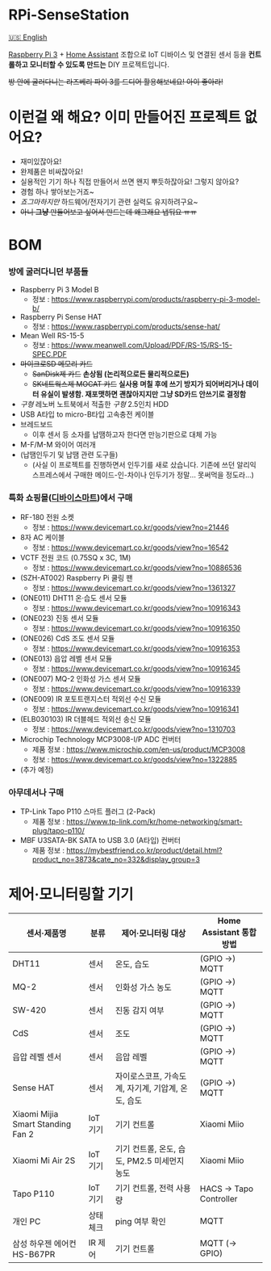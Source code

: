RPi-SenseStation
================
[🇺🇸 English](README.md)

[Raspberry Pi 3](https://www.raspberrypi.com/products/raspberry-pi-3-model-b/) + [Home Assistant](https://www.home-assistant.io/) 조합으로 IoT 디바이스 및 연결된 센서 등을 **컨트롤하고 모니터할 수 있도록 만드는** DIY 프로젝트입니다.

<s>방 안에 굴러다니는 라즈베리 파이 3를 드디어 활용해보네요! 아이 좋아라!</s>

이런걸 왜 해요? 이미 만들어진 프로젝트 없어요?
==============================================
 - 재미있잖아요!
 - 완제품은 비싸잖아요!
 - 실용적인 기기 하나 직접 만들어서 쓰면 왠지 뿌듯하잖아요! 그렇지 않아요?
 - 경험 하나 쌓아보는거죠~
 - *죠그마하지만* 하드웨어/전자기기 관련 실력도 유지하려구요~
 - <s>아니 **그냥** 만들어보고 싶어서 만드는데 왜그래요 냅둬요 ㅠㅠ</s>

BOM
===
### 방에 굴러다니던 부품들
 - Raspberry Pi 3 Model B
   - 정보 : https://www.raspberrypi.com/products/raspberry-pi-3-model-b/
 - Raspberry Pi Sense HAT
   - 정보 : https://www.raspberrypi.com/products/sense-hat/
 - Mean Well RS-15-5
   - 정보 : https://www.meanwell.com/Upload/PDF/RS-15/RS-15-SPEC.PDF
 - ~~마이크로SD 메모리 카드~~
   - ~~SanDisk제 카드~~ **손상됨 (논리적으로든 물리적으로든)**
   - ~~SK네트웍스제 MOCAT 카드~~ **실사용 며칠 후에 쓰기 방지가 되어버리거나 데이터 유실이 발생함. 재포맷하면 괜찮아지지만 그냥 SD카드 안쓰기로 결정함**
 - *구형* 레노버 노트북에서 적출한 *구형* 2.5인치 HDD
 - USB A타입 to micro-B타입 고속충전 케이블
 - 브레드보드
   - 이후 센서 등 소자를 납땜하고자 한다면 만능기판으로 대체 가능
 - M-F/M-M 와이어 여러개
 - (납땜인두기 및 납땜 관련 도구들)
   - (사실 이 프로젝트를 진행하면서 인두기를 새로 샀습니다. 기존에 쓰던 알리익스프레스에서 구매한 메이드-인-차이나 인두기가 정말... 못써먹을 정도라...)

### 특화 쇼핑몰([디바이스마트](https://www.devicemart.co.kr/))에서 구매
 - RF-180 전원 소켓
   - 정보 : https://www.devicemart.co.kr/goods/view?no=21446
 - 8자 AC 케이블
   - 정보 : https://www.devicemart.co.kr/goods/view?no=16542
 - VCTF 전원 코드 (0.75SQ x 3C, 1M)
   - 정보 : https://www.devicemart.co.kr/goods/view?no=10886536
 - (SZH-AT002) Raspberry Pi 쿨링 팬
   - 정보 : https://www.devicemart.co.kr/goods/view?no=1361327
 - (ONE011) DHT11 온·습도 센서 모듈
   - 정보 : https://www.devicemart.co.kr/goods/view?no=10916343
 - (ONE023) 진동 센서 모듈
   - 정보 : https://www.devicemart.co.kr/goods/view?no=10916350
 - (ONE026) CdS 조도 센서 모듈
   - 정보 : https://www.devicemart.co.kr/goods/view?no=10916353
 - (ONE013) 읍압 레벨 센서 모듈
   - 정보 : https://www.devicemart.co.kr/goods/view?no=10916345
 - (ONE007) MQ-2 인화성 가스 센서 모듈
   - 정보 : https://www.devicemart.co.kr/goods/view?no=10916339
 - (ONE009) IR 포토트랜지스터 적외선 수신 모듈
   - 정보 : https://www.devicemart.co.kr/goods/view?no=10916341
 - (ELB030103) IR 더블헤드 적외선 송신 모듈
   - 정보 : https://www.devicemart.co.kr/goods/view?no=1310703
 - Microchip Technology MCP3008-I/P ADC 컨버터
   - 제품 정보 : https://www.microchip.com/en-us/product/MCP3008
   - 정보 : https://www.devicemart.co.kr/goods/view?no=1322885
 - (추가 예정)

### 아무데서나 구매
 - TP-Link Tapo P110 스마트 플러그 (2-Pack)
   - 제품 정보 : https://www.tp-link.com/kr/home-networking/smart-plug/tapo-p110/
 - MBF U3SATA-BK SATA to USB 3.0 (A타입) 컨버터
   - 제품 정보 : https://mybestfriend.co.kr/product/detail.html?product_no=3873&cate_no=332&display_group=3

제어·모니터링할 기기
====================
| 센서·제품명                       | 분류      | 제어·모니터링 대상                                 | Home Assistant 통합 방법 |
| --------------------------------- | --------- | -------------------------------------------------- | ------------------------ |
| DHT11                             | 센서      | 온도, 습도                                         | (GPIO →) MQTT            |
| MQ-2                              | 센서      | 인화성 가스 농도                                   | (GPIO →) MQTT            |
| SW-420                            | 센서      | 진동 감지 여부                                     | (GPIO →) MQTT            |
| CdS                               | 센서      | 조도                                               | (GPIO →) MQTT            |
| 읍압 레벨 센서                    | 센서      | 음압 레벨                                          | (GPIO →) MQTT            |
| Sense HAT                         | 센서      | 자이로스코프, 가속도계, 자기계, 기압계, 온도, 습도 | (GPIO →) MQTT            |
| Xiaomi Mijia Smart Standing Fan 2 | IoT 기기  | 기기 컨트롤                                        | Xiaomi Miio              |
| Xiaomi Mi Air 2S                  | IoT 기기  | 기기 컨트롤, 온도, 습도, PM2.5 미세먼지 농도       | Xiaomi Miio              |
| Tapo P110                         | IoT 기기  | 기기 컨트롤, 전력 사용량                           | HACS → Tapo Controller   |
| 개인 PC                           | 상태 체크 | ping 여부 확인                                     | MQTT                     |
| 삼성 하우젠 에어컨 HS-B67PR       | IR 제어   | 기기 컨트롤                                        | MQTT (→ GPIO)            |
